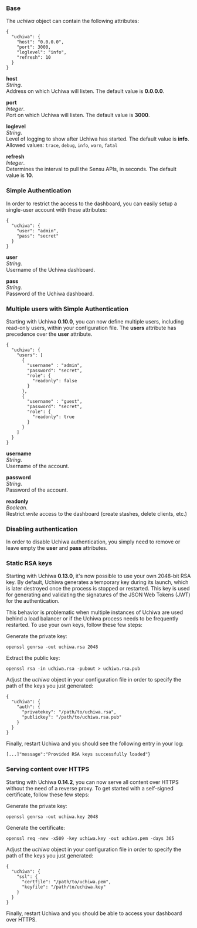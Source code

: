 ### Base

The *uchiwa* object can contain the following attributes:

```
{
  "uchiwa": {
    "host": "0.0.0.0",
    "port": 3000,
    "loglevel": "info",
    "refresh": 10
  }
}
```

**host**  
*String*.  
Address on which Uchiwa will listen. The default value is **0.0.0.0**.

**port**  
*Integer*.  
Port on which Uchiwa will listen. The default value is **3000**.

**loglevel**  
*String*.  
Level of logging to show after Uchiwa has started. The default value is **info**.  
Allowed values: `trace`, `debug`, `info`, `warn`, `fatal`

**refresh**  
*Integer*.  
Determines the interval to pull the Sensu APIs, in seconds. The default value is **10**.

### Simple Authentication
In order to restrict the access to the dashboard, you can easily setup a single-user account with these attributes:

```
{
  "uchiwa": {
    "user": "admin",
    "pass": "secret"
  }
}
```

**user**  
*String*.  
Username of the Uchiwa dashboard.

**pass**  
*String*.  
Password of the Uchiwa dashboard.

### Multiple users with Simple Authentication
Starting with Uchiwa **0.10.0**, you can now define multiple users, including read-only users, within your configuration file. The **users** attribute has precedence over the **user** attribute.

```
{
  "uchiwa": {
    "users": [
      {
        "username" : "admin",
        "password": "secret",
        "role": {
          "readonly": false
        }
      },
      {
        "username" : "guest",
        "password": "secret",
        "role": {
          "readonly": true
        }
      }
    ]
  }
}
```

**username**  
*String*.  
Username of the account.

**password**  
*String*.  
Password of the account.

**readonly**  
*Boolean*.  
Restrict *write* access to the dashboard (create stashes, delete clients, etc.)

### Disabling authentication
In order to disable Uchiwa authentication, you simply need to remove or leave empty the **user** and **pass** attributes.

### Static RSA keys
Starting with Uchiwa **0.13.0**, it's now possible to use your own 2048-bit RSA key. By default, Uchiwa generates a temporary key during its launch, which is later destroyed once the process is stopped or restarted. This key is used for generating and validating the signatures of the JSON Web Tokens (JWT) for the authentication.

This behavior is problematic when multiple instances of Uchiwa are used behind a load balancer or if the Uchiwa process needs to be frequently restarted. To use your own keys, follow these few steps:

Generate the private key:
```
openssl genrsa -out uchiwa.rsa 2048
```

Extract the public key:
```
openssl rsa -in uchiwa.rsa -pubout > uchiwa.rsa.pub
```

Adjust the *uchiwa* object in your configuration file in order to specify the path of the keys you just generated:
```
{
  "uchiwa": {
    "auth": {
      "privatekey": "/path/to/uchiwa.rsa",
      "publickey": "/path/to/uchiwa.rsa.pub"
    }
  }
}
```

Finally, restart Uchiwa and you should see the following entry in your log:
```
[...]"message":"Provided RSA keys successfully loaded"}
```

### Serving content over HTTPS

Starting with Uchiwa **0.14.2**, you can now serve all content over HTTPS without the need of a reverse proxy. To get started with a self-signed certificate, follow these few steps:

Generate the private key:
```
openssl genrsa -out uchiwa.key 2048
```

Generate the certificate:
```
openssl req -new -x509 -key uchiwa.key -out uchiwa.pem -days 365
```

Adjust the *uchiwa* object in your configuration file in order to specify the path of the keys you just generated:
```
{
  "uchiwa": {
    "ssl": {
      "certfile": "/path/to/uchiwa.pem",
      "keyfile": "/path/to/uchiwa.key"
    }
  }
}
```

Finally, restart Uchiwa and you should be able to access your dashboard over HTTPS.
